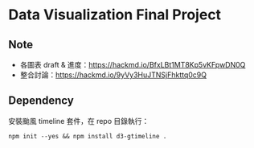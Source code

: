 # Data Visualization Final Project
## Note
* 各圖表 draft & 進度：https://hackmd.io/BfxLBt1MT8Kp5vKFpwDN0Q
* 整合討論：https://hackmd.io/9yVy3HuJTNSjFhkttq0c9Q

## Dependency
安裝颱風 timeline 套件，在 repo 目錄執行：
```
npm init --yes && npm install d3-gtimeline .
```
